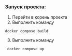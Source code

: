 ### Запуск проекта:
1. Перейти в корень проекта
2. Выполнить команду
```
docker compose build
```
3. Выполнить команду
```
 docker compose up
```